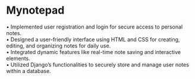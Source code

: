# Mynotepad
• Implemented user registration and login for secure access to personal notes.                                                                                                  
• Designed a user-friendly interface using HTML and CSS for creating, editing, and organizing notes for daily use.                                                                                       
• Integrated dynamic features like real-time note saving and interactive elements.                                                                                                                   
• Utilized Django’s functionalities to securely store and manage user notes within a database.                                                                                                                                
